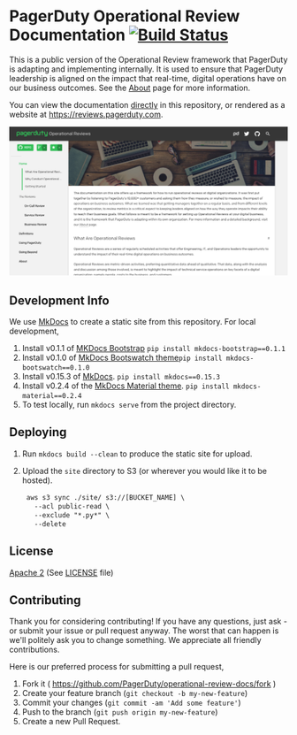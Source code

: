 # PagerDuty Operational Review Documentation [![Build Status](https://circleci.com/gh/PagerDuty/operational-review-docs/tree/master.svg?style=svg)](https://circleci.com/gh/PagerDuty/operational-review-docs)
This is a public version of the Operational Review framework that PagerDuty is adapting and implementing internally. It is used to ensure that PagerDuty leadership is aligned on the impact that real-time, digital operations have on our business outcomes. See the [About](/docs/about.md) page for more information.

You can view the documentation [directly](/docs/index.md) in this repository, or rendered as a website at https://reviews.pagerduty.com.

[![Operational Reviews](screenshot.png)](https://reviews.pagerduty.com)

## Development Info
We use [MkDocs](http://www.mkdocs.org/) to create a static site from this repository. For local development,

1. Install v0.1.1 of [MKDocs Bootstrap](https://github.com/mkdocs/mkdocs-bootstrap) `pip install mkdocs-bootstrap==0.1.1`
1. Install v0.1.0 of [MkDocs Bootswatch theme](https://github.com/mkdocs/mkdocs-bootswatch)`pip install mkdocs-bootswatch==0.1.0`
1. Install v0.15.3 of [MkDocs](http://www.mkdocs.org/#installation). `pip install mkdocs==0.15.3`
1. Install v0.2.4 of the [MkDocs Material theme](https://github.com/squidfunk/mkdocs-material). `pip install mkdocs-material==0.2.4`
1. To test locally, run `mkdocs serve` from the project directory.

## Deploying
1. Run `mkdocs build --clean` to produce the static site for upload.
1. Upload the `site` directory to S3 (or wherever you would like it to be hosted).

        aws s3 sync ./site/ s3://[BUCKET_NAME] \
          --acl public-read \
          --exclude "*.py*" \
          --delete

## License
[Apache 2](http://www.apache.org/licenses/LICENSE-2.0) (See [LICENSE](LICENSE) file)

## Contributing
Thank you for considering contributing! If you have any questions, just ask - or submit your issue or pull request anyway. The worst that can happen is we'll politely ask you to change something. We appreciate all friendly contributions.

Here is our preferred process for submitting a pull request,

1. Fork it ( https://github.com/PagerDuty/operational-review-docs/fork )
1. Create your feature branch (`git checkout -b my-new-feature`)
1. Commit your changes (`git commit -am 'Add some feature'`)
1. Push to the branch (`git push origin my-new-feature`)
1. Create a new Pull Request.
